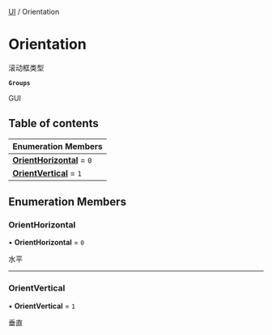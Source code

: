 [UI](../modules/UI.UI.md) / Orientation

# Orientation <Badge type="tip" text="Enumeration" /> <Score text="Orientation" />

滚动框类型

**`Groups`**

GUI

## Table of contents

| Enumeration Members |
| :-----|
| **[OrientHorizontal](UI.Orientation.md#orienthorizontal)** = ``0`` <br> |
| **[OrientVertical](UI.Orientation.md#orientvertical)** = ``1`` <br> |

## Enumeration Members

### OrientHorizontal <Score text="OrientHorizontal" /> 

• **OrientHorizontal** = ``0``

水平

___

### OrientVertical <Score text="OrientVertical" /> 

• **OrientVertical** = ``1``

垂直
